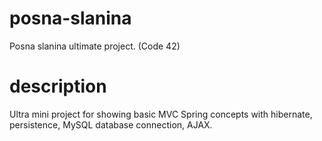 # posna-slanina
Posna slanina ultimate project. (Code 42)

# description
Ultra mini project for showing basic MVC Spring concepts with hibernate, persistence, MySQL database connection, AJAX.
